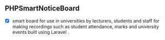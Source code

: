 ## PHPSmartNoticeBoard

+ [X] smart board for use in universities by lecturers, students and staff for making recordings such as student attendance, marks and university events built using Laravel .
